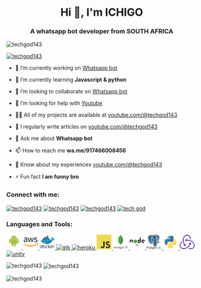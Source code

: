<h1 align="center">Hi 👋, I'm ICHIGO</h1>
<h3 align="center">A whatsapp bot developer from SOUTH AFRICA</h3>

<p align="left"> <img src="https://komarev.com/ghpvc/?username=techgod143&label=Profile%20views&color=0e75b6&style=flat" alt="techgod143" /> </p>

<p align="left"> <a href="https://github.com/ryo-ma/github-profile-trophy"><img src="https://github-profile-trophy.vercel.app/?username=techgod143" alt="techgod143" /></a> </p>

- 🔭 I’m currently working on [Whatsapp bot](wa.me/27710200228)

- 🌱 I’m currently learning **Javascript & python**

- 👯 I’m looking to collaborate on [Whatsapp bot](youtube.com/@techgod143)

- 🤝 I’m looking for help with [Youtube](youtube.com/@techgod143)

- 👨‍💻 All of my projects are available at [youtube.com/@techgod143](youtube.com/@techgod143)

- 📝 I regularly write articles on [youtube.com/@techgod143](youtube.com/@techgod143)

- 💬 Ask me about **Whatsapp bot**

- 📫 How to reach me **wa.me/917466008456**

- 📄 Know about my experiences [youtube.com/@techgod143](youtube.com/@techgod143)

- ⚡ Fun fact **I am funny bro**

<h3 align="left">Connect with me:</h3>
<p align="left">
<a href="https://twitter.com/techgod143" target="blank"><img align="center" src="https://raw.githubusercontent.com/rahuldkjain/github-profile-readme-generator/master/src/images/icons/Social/twitter.svg" alt="techgod143" height="30" width="40" /></a>
<a href="https://fb.com/techgod143" target="blank"><img align="center" src="https://raw.githubusercontent.com/rahuldkjain/github-profile-readme-generator/master/src/images/icons/Social/facebook.svg" alt="techgod143" height="30" width="40" /></a>
<a href="https://instagram.com/techgod143" target="blank"><img align="center" src="https://raw.githubusercontent.com/rahuldkjain/github-profile-readme-generator/master/src/images/icons/Social/instagram.svg" alt="techgod143" height="30" width="40" /></a>
<a href="https://www.youtube.com/c/tech god" target="blank"><img align="center" src="https://raw.githubusercontent.com/rahuldkjain/github-profile-readme-generator/master/src/images/icons/Social/youtube.svg" alt="tech god" height="30" width="40" /></a>
</p>

<h3 align="left">Languages and Tools:</h3>
<p align="left"> <a href="https://developer.android.com" target="_blank" rel="noreferrer"> <img src="https://raw.githubusercontent.com/devicons/devicon/master/icons/android/android-original-wordmark.svg" alt="android" width="40" height="40"/> </a> <a href="https://aws.amazon.com" target="_blank" rel="noreferrer"> <img src="https://raw.githubusercontent.com/devicons/devicon/master/icons/amazonwebservices/amazonwebservices-original-wordmark.svg" alt="aws" width="40" height="40"/> </a> <a href="https://www.docker.com/" target="_blank" rel="noreferrer"> <img src="https://raw.githubusercontent.com/devicons/devicon/master/icons/docker/docker-original-wordmark.svg" alt="docker" width="40" height="40"/> </a> <a href="https://www.gtk.org/" target="_blank" rel="noreferrer"> <img src="https://upload.wikimedia.org/wikipedia/commons/7/71/GTK_logo.svg" alt="gtk" width="40" height="40"/> </a> <a href="https://heroku.com" target="_blank" rel="noreferrer"> <img src="https://www.vectorlogo.zone/logos/heroku/heroku-icon.svg" alt="heroku" width="40" height="40"/> </a> <a href="https://developer.mozilla.org/en-US/docs/Web/JavaScript" target="_blank" rel="noreferrer"> <img src="https://raw.githubusercontent.com/devicons/devicon/master/icons/javascript/javascript-original.svg" alt="javascript" width="40" height="40"/> </a> <a href="https://www.mongodb.com/" target="_blank" rel="noreferrer"> <img src="https://raw.githubusercontent.com/devicons/devicon/master/icons/mongodb/mongodb-original-wordmark.svg" alt="mongodb" width="40" height="40"/> </a> <a href="https://nodejs.org" target="_blank" rel="noreferrer"> <img src="https://raw.githubusercontent.com/devicons/devicon/master/icons/nodejs/nodejs-original-wordmark.svg" alt="nodejs" width="40" height="40"/> </a> <a href="https://www.postgresql.org" target="_blank" rel="noreferrer"> <img src="https://raw.githubusercontent.com/devicons/devicon/master/icons/postgresql/postgresql-original-wordmark.svg" alt="postgresql" width="40" height="40"/> </a> <a href="https://www.python.org" target="_blank" rel="noreferrer"> <img src="https://raw.githubusercontent.com/devicons/devicon/master/icons/python/python-original.svg" alt="python" width="40" height="40"/> </a> <a href="https://redux.js.org" target="_blank" rel="noreferrer"> <img src="https://raw.githubusercontent.com/devicons/devicon/master/icons/redux/redux-original.svg" alt="redux" width="40" height="40"/> </a> <a href="https://unity.com/" target="_blank" rel="noreferrer"> <img src="https://www.vectorlogo.zone/logos/unity3d/unity3d-icon.svg" alt="unity" width="40" height="40"/> </a> </p>

<p><img align="left" src="https://github-readme-stats.vercel.app/api/top-langs?username=techgod143&show_icons=true&locale=en&layout=compact" alt="techgod143" /></p>

<p>&nbsp;<img align="center" src="https://github-readme-stats.vercel.app/api?username=techgod143&show_icons=true&locale=en" alt="techgod143" /></p>

<p><img align="center" src="https://github-readme-streak-stats.herokuapp.com/?user=techgod143&" alt="techgod143" /></p>
<!---
EspadaTechinfo/EspadaTechinfo is a ✨ special ✨ repository because its `README.md` (this file) appears on your GitHub profile.
You can click the Preview link to take a look at your changes.
--->
